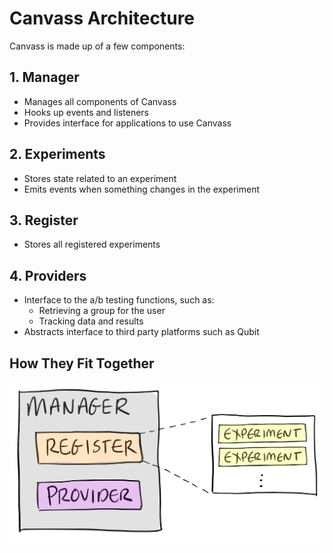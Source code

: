 # Canvass Architecture
Canvass is made up of a few components:

## 1. Manager
- Manages all components of Canvass
- Hooks up events and listeners
- Provides interface for applications to use Canvass

## 2. Experiments
- Stores state related to an experiment
- Emits events when something changes in the experiment

## 3. Register
- Stores all registered experiments

## 4. Providers
- Interface to the a/b testing functions, such as:
  - Retrieving a group for the user
  - Tracking data and results
- Abstracts interface to third party platforms such as Qubit

## How They Fit Together
![Architecture](images/architecture.png "Architecture")
